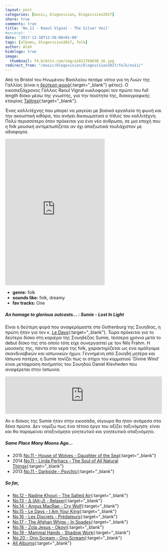 ```yaml
---
layout: post
categories: [music, blogovision, blogovision2017]
share: true
comments: true
title: 'No.11 - Raoul Vignal - The Silver Veil'
#excerpt: ''
date: '2017-12-10T12:50:00+01:00'
tags: [albums, blogovision2017, folk]
author: Aleh
hidelogo: true
image:
  thumbnail: f4.bcbits.com/img/a1012769630_16.jpg
redirect_from: "/music/blogovision/blogovision2017/folk/no11/" 
---
```

Από το Bristol του Ηνωμένου Βασιλείου πετάμε νότια για τη Λυών της Γαλλίας (είναι η [δεύτερη φορά](/music/blogovision/blogovision2017/no16){:target="_blank"} φέτος). Ο εικοσιεξάχρονος Γάλλος Raoul Vignal κυκλοφορεί τον πρώτο του full length δίσκο μέσω της γνωστής, για την ποιότητα της, δισκογραφικής εταιρίας [Talitres](http://www.talitres.com){:target="_blank"}.

Ένας καλλιτέχνης που μπορεί να μαγεύει με βασικά εργαλεία τη φωνή και την ακουστική κιθάρα, του ανήκει δικαιωματικά ο τίτλος του καλλιτέχνη. Πολύ περισσότερο όταν πρόκειται για ένα νέο άνθρωπο, σε μια εποχή που η folk μουσική αντιμετωπίζεται αν όχι απαξιωτικά τουλάχιστον με αδιαφορία.

<iframe class="invisible center" style="border: 0; width: 320px; height: 470px;" src="https://bandcamp.com/EmbeddedPlayer/album=656741537/size=large/bgcol=ffffff/linkcol=0687f5/tracklist=false/track=1798242704/transparent=true/" seamless><a href="http://talitres.bandcamp.com/album/the-silver-veil">The Silver Veil by Raoul Vignal</a></iframe>

* **genre:** folk
* **sounds like:** folk, dreamy
* **fav tracks:** One

<div class="text-divider"></div>

##### <i class="fa fa-hand-o-right"></i> An homage to glorious outcasts... : Sumie - Lost In Light
 Είναι η δεύτερη φορά που αναφερόμαστε στο Gothenburg της Σουηδίας, η πρώτη ήταν για τον κ. [Le Days](/music/blogovision/blogovision2017/no15){:target="_blank"}. Τώρα πρόκειται για το δεύτερο δίσκο στη καριέρα της Σουηδέζας Sumie, τέσσερα χρόνια μετά το debut δίσκο της στο οποίο τότε είχε συνεργαστεί με τον Nils Frahm. Η μουσικής της, πάντα στα νερά της folk, χαρακτηρίζεται ως ένα αμάλγαμα σκανδιναβικών και ιαπωνικών ήχων. Γεννημένη από Σουηδή μητέρα και Ιάπωνα πατέρα, η Sumie τονίζει πως οι στίχοι του κομματιού 'Divine Wind' είναι μετάφραση ποιήματος του Σουηδού Daniel Klevheden που αναφέρεται στην Ιαπωνία.
 
<iframe class="invisible center" style="border: 0; width: 100%; height: 120px;" src="https://bandcamp.com/EmbeddedPlayer/album=36339014/size=large/bgcol=ffffff/linkcol=0687f5/tracklist=false/artwork=small/track=2222351856/transparent=true/" seamless><a href="http://sumie.bandcamp.com/album/lost-in-light">Lost In Light by Sumie</a></iframe>

Αν ο δίσκος της Sumie ήταν στην εικοσάδα, σίγουρα θα ήταν ανάμεσα στα δέκα πρώτα. Δεν νομίζω πως ένα τέτοιο έργο του αξίζει ταξινόμηση· είναι και θα παραμείνει αταξινόμητα γοητευτικό και γοητευτικά αταξινόμητο.


##### <i class="fa fa-hand-o-right"></i> Same Place Many Moons Ago...

* 2015 [No.11 - House of Wolves - Daughter of the Sea](/music/blogovision/blogovision2015/blogovision2015-no11){:target="_blank"}
* 2014 [No.11 - Linda Perhacs - The Soul of All Natural Things](/music/blogovision/blogovision2014/blogovision2014-no11){:target="_blank"}
* 2013 [No.11 - Darkside - Psychic](/music/blogovision/blogovision2013/blogovision2013-no11){:target="_blank"}

##### <i class="fa fa-hand-o-right"></i> So far,

* [No.12 - Nadine Khouri - The Salted Air](/music/blogovision/blogovision2017/no12){:target="_blank"}
* [No.13 - ∆ (Alt-J) - Relaxer](/music/blogovision/blogovision2017/no13){:target="_blank"}
* [No.14 - Angus MacRae - Cry Wolf](/music/blogovision/blogovision2017/no14){:target="_blank"}
* [No.15 - Le Days - I Am Your King](/music/blogovision/blogovision2017/no15){:target="_blank"}
* [No.16 - Les Discrets - Prédateurs](/music/blogovision/blogovision2017/no16){:target="_blank"}
* [No.17 - The Afghan Whigs - In Spades](/music/blogovision/blogovision2017/no17){:target="_blank"}
* [No.18 - Zola Jesus - Okovi](/music/blogovision/blogovision2017/no18){:target="_blank"}
* [No.19 - Mammal Hands - Shadow Work](/music/blogovision/blogovision2017/no19){:target="_blank"}
* [No.20 - Ono Scream - Ono Scream](/music/blogovision/blogovision2017/no20){:target="_blank"}
* [All Albums](/music/albums/2017){:target="_blank"}
